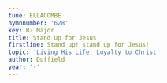 ```yaml
---
tune: ELLACOMBE
hymnnumber: '628'
key: B♭ Major
title: Stand Up for Jesus
firstline: Stand up! stand up for Jesus!
topic: 'Living His Life: Loyalty to Christ'
author: Duffield
year: '-'
---
```

